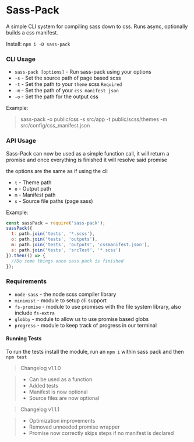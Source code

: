 # Sass-Pack

A simple CLI system for compiling sass down to css. Runs async, optionally builds a css manifest.

Install:
`npm i -D sass-pack`

### CLI Usage


 - `sass-pack [options]` - Run sass-pack using your options
 - `-s` - Set the source path of page based scss
 - `-t` - Set the path to your `theme` scss `Required`
 - `-m`  - Set the path of your `css manifest json`
 - `-o` - Set the path for the output css

Example:
> sass-pack -o public/css -s src/app -t public/scss/themes -m src/config/css_manifest.json

### API Usage

Sass-Pack can now be used as a simple function call, it will return a promise and once everything is finished it will resolve said promise

the options are the same as if using the cli

* `t` - Theme path
* `o` - Output path
* `m` - Manifest path
* `s` - Source file paths (page sass)

Example:
```js
const sassPack = require('sass-pack');
sassPack({
  t: path.join('tests', '*.scss'),
  o: path.join('tests', 'outputs'),
  m: path.join('tests', 'outputs', 'cssmanifest.json'),
  s: path.join('tests', 'srcTest', '*.scss')
}).then(() => {
  //Do some things once sass pack is finished
});
```

### Requirements

 - `node-sass` - the node scss compiler library
 - `minimist` - module to setup cli support
 - `fs-promise` - module to use promises with the file system library, also include `fs-extra`
 - `globby` - module to allow us to use promise based globs
 - `progress` - module to keep track of progress in our terminal


#### Running Tests
 To run the tests install the module, run an `npm i` within sass pack and then `npm test`

> Changelog v1.1.0

> * Can be used as a function
> * Added tests
> * Manifest is now optional
> * Source files are now optional

> Changelog v1.1.1

> * Optimization improvements
> * Removed unneeded promise wrapper
> * Promise now correctly skips steps if no manifest is declared
